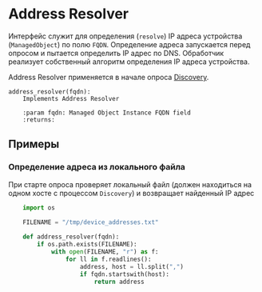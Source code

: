 # Address Resolver

Интерфейс служит для определения (`resolve`) IP адреса устройства (`ManagedObject`) по полю `FQDN`.
Определение адреса запускается перед опросом и пытается определить IP адрес по DNS. Обработчик реализует собственный алгоритм определения IP адреса устройства.

Address Resolver применяется в начале опроса [Discovery](../discovery-reference/box/index.md).

 
    address_resolver(fqdn):
        Implements Address Resolver
    
        :param fqdn: Managed Object Instance FQDN field 
        :returns: 

## Примеры

### Определение адреса из локального файла 

При старте опроса проверяет локальный файл (должен находиться на одном хосте с процессом `Discovery`) и возвращает найденный IP адрес

```python
    import os

    FILENAME = "/tmp/device_addresses.txt"
    
    def address_resolver(fqdn):
        if os.path.exists(FILENAME):
            with open(FILENAME, "r") as f:
                for ll in f.readlines():
                    address, host = ll.split(",")
                    if fqdn.startswith(host):
                        return address

```
